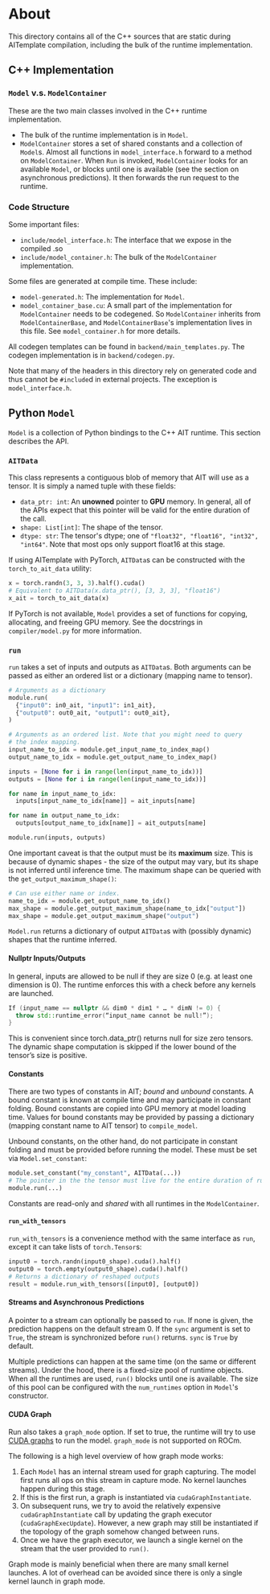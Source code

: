 # About

This directory contains all of the C++ sources that are static during AITemplate compilation, including the bulk of the runtime implementation.

## C++ Implementation

### `Model` v.s. `ModelContainer`

These are the two main classes involved in the C++ runtime implementation.

* The bulk of the runtime implementation is in `Model`.
* `ModelContainer` stores a set of shared constants and a collection of `Model`s. Almost all functions in `model_interface.h` forward to a method on `ModelContainer`. When `Run` is invoked, `ModelContainer` looks for an available `Model`, or blocks until one is available (see the section on asynchronous predictions). It then forwards the run request to the runtime.

### Code Structure

Some important files:
* `include/model_interface.h`: The interface that we expose in the compiled .so
* `include/model_container.h`: The bulk of the `ModelContainer` implementation.

Some files are generated at compile time. These include:
* `model-generated.h`: The implementation for `Model`.
* `model_container_base.cu`: A small part of the implementation for `ModelContainer` needs to be codegened. So `ModelContainer` inherits from `ModelContainerBase`, and `ModelContainerBase`'s implementation lives in this file. See `model_container.h` for more details.

All codegen templates can be found in `backend/main_templates.py`. The codegen implementation is in `backend/codegen.py`.

Note that many of the headers in this directory rely on generated code and thus cannot be `#include`d in external projects. The exception is `model_interface.h`.

## Python `Model`

`Model` is a collection of Python bindings to the C++ AIT runtime. This section describes the API.

### `AITData`

This class represents a contiguous blob of memory that AIT will use as a tensor. It is simply a named tuple with these fields:

* `data_ptr: int`: An **unowned** pointer to **GPU** memory. In general, all of the APIs expect that this pointer will be valid for the entire duration of the call.
* `shape: List[int]`: The shape of the tensor.
* `dtype: str`: The tensor's dtype; one of `"float32", "float16", "int32", "int64"`. Note that most ops only support float16 at this stage.

If using AITemplate with PyTorch, `AITData`s can be constructed with the `torch_to_ait_data` utility:

```python
x = torch.randn(3, 3, 3).half().cuda()
# Equivalent to AITData(x.data_ptr(), [3, 3, 3], "float16")
x_ait = torch_to_ait_data(x)
```

If PyTorch is not available, `Model` provides a set of functions for copying, allocating, and freeing GPU memory. See the docstrings in `compiler/model.py` for more information.

### `run`

`run` takes a set of inputs and outputs as `AITData`s. Both arguments can be passed as either an ordered list or a dictionary (mapping name to tensor).

```python
# Arguments as a dictionary
module.run(
  {"input0": in0_ait, "input1": in1_ait},
  {"output0": out0_ait, "output1": out0_ait},
)

# Arguments as an ordered list. Note that you might need to query
# the index mapping.
input_name_to_idx = module.get_input_name_to_index_map()
output_name_to_idx = module.get_output_name_to_index_map()

inputs = [None for i in range(len(input_name_to_idx))]
outputs = [None for i in range(len(input_name_to_idx))]

for name in input_name_to_idx:
  inputs[input_name_to_idx[name]] = ait_inputs[name]

for name in output_name_to_idx:
  outputs[output_name_to_idx[name]] = ait_outputs[name]

module.run(inputs, outputs)
```

One important caveat is that the output must be its **maximum** size. This is because of dynamic shapes - the size of the output may vary, but its shape is not inferred until inference time. The maximum shape can be queried with the `get_output_maximum_shape()`:

```python
# Can use either name or index.
name_to_idx = module.get_output_name_to_idx()
max_shape = module.get_output_maximum_shape(name_to_idx["output"])
max_shape = module.get_output_maximum_shape("output")
```

`Model.run` returns a dictionary of output `AITData`s with (possibly dynamic) shapes that the runtime inferred.

#### Nullptr Inputs/Outputs

In general, inputs are allowed to be null if they are size 0 (e.g. at least one dimension is 0). The runtime enforces this with a check before any kernels are launched.

```cpp
If (input_name == nullptr && dim0 * dim1 * … * dimN != 0) {
  throw std::runtime_error(“input_name cannot be null!”);
}
```

This is convenient since torch.data_ptr() returns null for size zero tensors. The dynamic shape computation is skipped if the lower bound of the tensor’s size is positive.

#### Constants

There are two types of constants in AIT; *bound* and *unbound* constants. A bound constant is known at compile time and may participate in constant folding. Bound constants are copied into GPU memory at model loading time. Values for bound constants may be provided by passing a dictionary (mapping constant name to AIT tensor) to `compile_model`.

Unbound constants, on the other hand, do not participate in constant folding and must be provided before running the model. These must be set via `Model.set_constant`:

```python
module.set_constant("my_constant", AITData(...))
# The pointer in the the tensor must live for the entire duration of run()
module.run(...)
```

Constants are read-only and *shared* with all runtimes in the `ModelContainer`.

#### `run_with_tensors`
`run_with_tensors` is a convenience method with the same interface as `run`, except it can take lists of `torch.Tensor`s:

```python
input0 = torch.randn(input0_shape).cuda().half()
output0 = torch.empty(output0_shape).cuda().half()
# Returns a dictionary of reshaped outputs
result = module.run_with_tensors([input0], [output0])
```

#### Streams and Asynchronous Predictions

A pointer to a stream can optionally be passed to `run`. If none is given, the prediction happens on the default stream 0. If the `sync` argument is set to `True`, the stream is synchronized before `run()` returns. `sync` is `True` by default.

Multiple predictions can happen at the same time (on the same or different streams). Under the hood, there is a fixed-size pool of runtime objects. When all the runtimes are used, `run()` blocks until one is available.
The size of this pool can be configured with the `num_runtimes` option in `Model`'s constructor.

#### CUDA Graph

Run also takes a `graph_mode` option. If set to true, the runtime will try to use [CUDA graphs](https://developer.nvidia.com/blog/cuda-graphs/) to run the model. `graph_mode` is not supported on ROCm.

The following is a high level overview of how graph mode works:

1) Each `Model` has an internal stream used for graph capturing. The model first runs all ops on this stream in capture mode. No kernel launches happen during this stage.
2) If this is the first run, a graph is instantiated via `cudaGraphInstantiate`.
3) On subsequent runs, we try to avoid the relatively expensive `cudaGraphInstantiate` call by updating the graph executor (`cudaGraphExecUpdate`). However, a new graph may still be instantiated if the topology of the graph somehow changed between runs.
4) Once we have the graph executor, we launch a single kernel on the stream that the user provided to `run()`.

Graph mode is mainly beneficial when there are many small kernel launches. A lot of overhead can be avoided since there is only a single kernel launch in graph mode.
